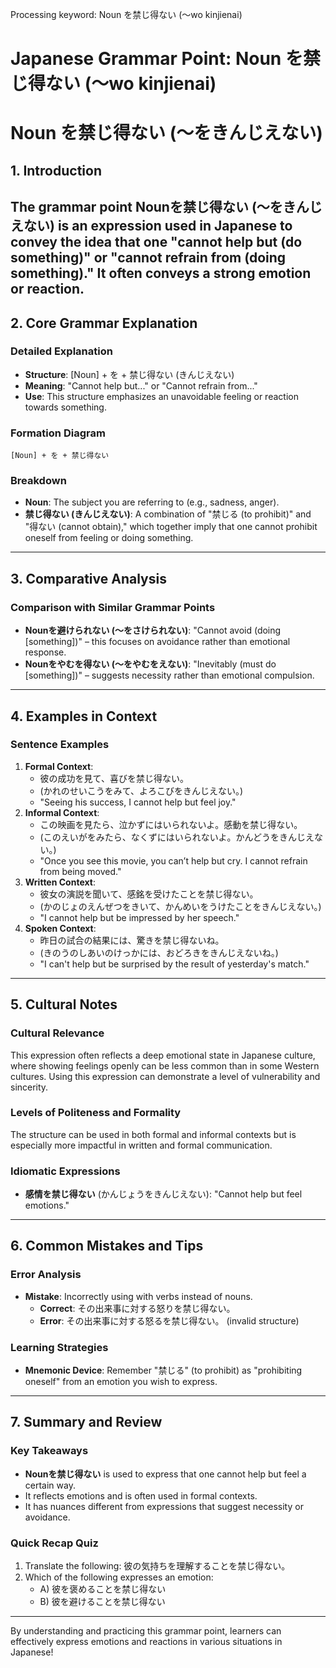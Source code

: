 Processing keyword: Noun を禁じ得ない (〜wo kinjienai)
# Japanese Grammar Point: Noun を禁じ得ない (〜wo kinjienai)
# Noun を禁じ得ない (〜をきんじえない)
## 1. Introduction
The grammar point **Nounを禁じ得ない (〜をきんじえない)** is an expression used in Japanese to convey the idea that one "cannot help but (do something)" or "cannot refrain from (doing something)." It often conveys a strong emotion or reaction.
---
## 2. Core Grammar Explanation
### Detailed Explanation
- **Structure**: [Noun] + を + 禁じ得ない (きんじえない)
- **Meaning**: "Cannot help but..." or "Cannot refrain from..."
- **Use**: This structure emphasizes an unavoidable feeling or reaction towards something.
### Formation Diagram
```
[Noun] + を + 禁じ得ない
```
### Breakdown
- **Noun**: The subject you are referring to (e.g., sadness, anger).
- **禁じ得ない (きんじえない)**: A combination of "禁じる (to prohibit)" and "得ない (cannot obtain)," which together imply that one cannot prohibit oneself from feeling or doing something.
---
## 3. Comparative Analysis
### Comparison with Similar Grammar Points
- **Nounを避けられない (〜をさけられない)**: "Cannot avoid (doing [something])" – this focuses on avoidance rather than emotional response.
- **Nounをやむを得ない (〜をやむをえない)**: "Inevitably (must do [something])" – suggests necessity rather than emotional compulsion.
---
## 4. Examples in Context
### Sentence Examples
1. **Formal Context**: 
   - 彼の成功を見て、喜びを禁じ得ない。
   - (かれのせいこうをみて、よろこびをきんじえない。)
   - "Seeing his success, I cannot help but feel joy."
2. **Informal Context**: 
   - この映画を見たら、泣かずにはいられないよ。感動を禁じ得ない。
   - (このえいがをみたら、なくずにはいられないよ。かんどうをきんじえない。)
   - "Once you see this movie, you can’t help but cry. I cannot refrain from being moved."
3. **Written Context**: 
   - 彼女の演説を聞いて、感銘を受けたことを禁じ得ない。
   - (かのじょのえんぜつをきいて、かんめいをうけたことをきんじえない。)
   - "I cannot help but be impressed by her speech."
4. **Spoken Context**: 
   - 昨日の試合の結果には、驚きを禁じ得ないね。
   - (きのうのしあいのけっかには、おどろきをきんじえないね。)
   - "I can't help but be surprised by the result of yesterday's match."
---
## 5. Cultural Notes
### Cultural Relevance
This expression often reflects a deep emotional state in Japanese culture, where showing feelings openly can be less common than in some Western cultures. Using this expression can demonstrate a level of vulnerability and sincerity.
### Levels of Politeness and Formality
The structure can be used in both formal and informal contexts but is especially more impactful in written and formal communication.
### Idiomatic Expressions
- **感情を禁じ得ない** (かんじょうをきんじえない): "Cannot help but feel emotions."
---
## 6. Common Mistakes and Tips
### Error Analysis
- **Mistake**: Incorrectly using with verbs instead of nouns.
   - **Correct**: その出来事に対する怒りを禁じ得ない。
   - **Error**: その出来事に対する怒るを禁じ得ない。 (invalid structure)
### Learning Strategies
- **Mnemonic Device**: Remember "禁じる" (to prohibit) as "prohibiting oneself" from an emotion you wish to express.
---
## 7. Summary and Review
### Key Takeaways
- **Nounを禁じ得ない** is used to express that one cannot help but feel a certain way.
- It reflects emotions and is often used in formal contexts.
- It has nuances different from expressions that suggest necessity or avoidance.
### Quick Recap Quiz
1. Translate the following: 彼の気持ちを理解することを禁じ得ない。
2. Which of the following expresses an emotion: 
   - A) 彼を褒めることを禁じ得ない 
   - B) 彼を避けることを禁じ得ない
---
By understanding and practicing this grammar point, learners can effectively express emotions and reactions in various situations in Japanese!
